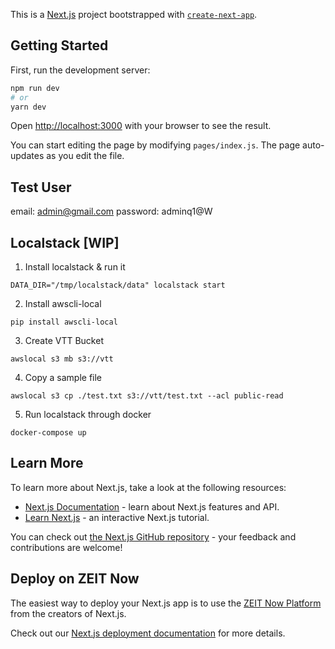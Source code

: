 This is a [Next.js](https://nextjs.org/) project bootstrapped with [`create-next-app`](https://github.com/zeit/next.js/tree/canary/packages/create-next-app).

## Getting Started

First, run the development server:

```bash
npm run dev
# or
yarn dev
```

Open [http://localhost:3000](http://localhost:3000) with your browser to see the result.

You can start editing the page by modifying `pages/index.js`. The page auto-updates as you edit the file.

## Test User

email: admin@gmail.com
password: adminq1@W

## Localstack [WIP]

1. Install localstack & run it

```
DATA_DIR="/tmp/localstack/data" localstack start
```

2. Install awscli-local

```
pip install awscli-local
```

3. Create VTT Bucket

```
awslocal s3 mb s3://vtt
```

4. Copy a sample file

```
awslocal s3 cp ./test.txt s3://vtt/test.txt --acl public-read
```

5. Run localstack through docker

```
docker-compose up
```

## Learn More

To learn more about Next.js, take a look at the following resources:

- [Next.js Documentation](https://nextjs.org/docs) - learn about Next.js features and API.
- [Learn Next.js](https://nextjs.org/learn) - an interactive Next.js tutorial.

You can check out [the Next.js GitHub repository](https://github.com/zeit/next.js/) - your feedback and contributions are welcome!

## Deploy on ZEIT Now

The easiest way to deploy your Next.js app is to use the [ZEIT Now Platform](https://zeit.co/) from the creators of Next.js.

Check out our [Next.js deployment documentation](https://nextjs.org/docs/deployment) for more details.
